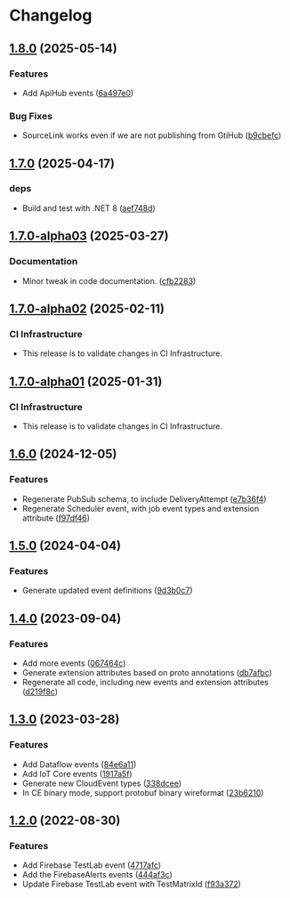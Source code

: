 # Changelog

## [1.8.0](https://github.com/googleapis/google-cloudevents-dotnet/compare/Google.CloudEvents.Protobuf-1.7.0...Google.CloudEvents.Protobuf-1.8.0) (2025-05-14)


### Features

* Add ApiHub events ([6a497e0](https://github.com/googleapis/google-cloudevents-dotnet/commit/6a497e0a2d5360594f1bd4090ff1a43ba03415a0))


### Bug Fixes

* SourceLink works even if we are not publishing from GtiHub ([b9cbefc](https://github.com/googleapis/google-cloudevents-dotnet/commit/b9cbefcd1de22eb41e7ebf7d90e6e570caa48c14))

## [1.7.0](https://github.com/googleapis/google-cloudevents-dotnet/compare/Google.CloudEvents.Protobuf-1.7.0-alpha03...Google.CloudEvents.Protobuf-1.7.0) (2025-04-17)


### deps

* Build and test with .NET 8 ([aef748d](https://github.com/googleapis/google-cloudevents-dotnet/commit/aef748d679ef35acba400ff018ba53a3f081ce5f))

## [1.7.0-alpha03](https://github.com/googleapis/google-cloudevents-dotnet/compare/Google.CloudEvents.Protobuf-1.7.0-alpha02...Google.CloudEvents.Protobuf-1.7.0-alpha03) (2025-03-27)


### Documentation

* Minor tweak in code documentation. ([cfb2283](https://github.com/googleapis/google-cloudevents-dotnet/commit/cfb2283fc9df23011888f859bb8c5324d3c2b97c))

## [1.7.0-alpha02](https://github.com/googleapis/google-cloudevents-dotnet/compare/Google.CloudEvents.Protobuf-1.7.0-alpha01...Google.CloudEvents.Protobuf-1.7.1-alpha01) (2025-02-11)


### CI Infrastructure

* This release is to validate changes in CI Infrastructure.

## [1.7.0-alpha01](https://github.com/googleapis/google-cloudevents-dotnet/compare/Google.CloudEvents.Protobuf-1.6.0...Google.CloudEvents.Protobuf-1.7.0-alpha01) (2025-01-31)


### CI Infrastructure

* This release is to validate changes in CI Infrastructure.

## [1.6.0](https://github.com/googleapis/google-cloudevents-dotnet/compare/Google.CloudEvents.Protobuf-1.5.0...Google.CloudEvents.Protobuf-1.6.0) (2024-12-05)


### Features

* Regenerate PubSub schema, to include DeliveryAttempt ([e7b36f4](https://github.com/googleapis/google-cloudevents-dotnet/commit/e7b36f4bdf531d426ee13541f0ce235f55fd6101))
* Regenerate Scheduler event, with job event types and extension attribute ([f97df46](https://github.com/googleapis/google-cloudevents-dotnet/commit/f97df466eed1de57b8eb68de8a6638f0cc01841c))

## [1.5.0](https://github.com/googleapis/google-cloudevents-dotnet/compare/Google.CloudEvents.Protobuf-1.4.0...Google.CloudEvents.Protobuf-1.5.0) (2024-04-04)


### Features

* Generate updated event definitions ([9d3b0c7](https://github.com/googleapis/google-cloudevents-dotnet/commit/9d3b0c7ed40fd3e1df711a264c04f65f57bacbc5))

## [1.4.0](https://github.com/googleapis/google-cloudevents-dotnet/compare/Google.CloudEvents.Protobuf-1.3.0...Google.CloudEvents.Protobuf-1.4.0) (2023-09-04)


### Features

* Add more events ([067464c](https://github.com/googleapis/google-cloudevents-dotnet/commit/067464cf070ee88312189749c3f9484327637b51))
* Generate extension attributes based on proto annotations ([db7afbc](https://github.com/googleapis/google-cloudevents-dotnet/commit/db7afbccc2f1277dcb281c38d01d509f7532e214))
* Regenerate all code, including new events and extension attributes ([d219f8c](https://github.com/googleapis/google-cloudevents-dotnet/commit/d219f8c706589aa5305f03975f7fa7acc539a4bc))

## [1.3.0](https://github.com/googleapis/google-cloudevents-dotnet/compare/Google.CloudEvents.Protobuf-1.2.0...Google.CloudEvents.Protobuf-1.3.0) (2023-03-28)


### Features

* Add Dataflow events ([84e6a11](https://github.com/googleapis/google-cloudevents-dotnet/commit/84e6a11a633f262b47e646aa2bb0b141779f61fe))
* Add IoT Core events ([1917a5f](https://github.com/googleapis/google-cloudevents-dotnet/commit/1917a5f4e146df5b49897772ce76bdb270ce42d0))
* Generate new CloudEvent types ([338dcee](https://github.com/googleapis/google-cloudevents-dotnet/commit/338dcee53817b162071ee3c80f68a1a9e17c4f78))
* In CE binary mode, support protobuf binary wireformat ([23b6210](https://github.com/googleapis/google-cloudevents-dotnet/commit/23b62104fb0a1cf89f6e52c2f1b147749d3b7a80))

## [1.2.0](https://github.com/googleapis/google-cloudevents-dotnet/compare/Google.CloudEvents.Protobuf-v1.1.0...Google.CloudEvents.Protobuf-1.2.0) (2022-08-30)


### Features

* Add Firebase TestLab event ([4717afc](https://github.com/googleapis/google-cloudevents-dotnet/commit/4717afcb47909d71e44c8711ad8f0d7e1a546c1d))
* Add the FirebaseAlerts events ([444af3c](https://github.com/googleapis/google-cloudevents-dotnet/commit/444af3c215ed92dc0c6fe31aeca83502b91d2cac))
* Update Firebase TestLab event with TestMatrixId ([f93a372](https://github.com/googleapis/google-cloudevents-dotnet/commit/f93a37205517a3adefd87c73eefb2f7cf863d9b4))

